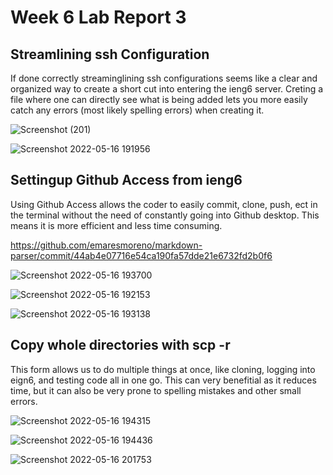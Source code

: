 <h1>Week 6 Lab Report 3</h1>
<h2>Streamlining ssh Configuration </h2>
<p>If done correctly streaminglining ssh configurations seems like a clear and organized way to create a short cut
 into entering the ieng6 server. Creting a file where one can directly see what is being added lets you more easily catch any errors (most likely spelling errors)
 when creating it. 
</p>

![Screenshot (201)](https://user-images.githubusercontent.com/103283819/168708928-bb110883-df1d-4c43-bd2b-0ad77723ac0d.png)

![Screenshot 2022-05-16 191956](https://user-images.githubusercontent.com/103283819/168715175-56640f0c-4cbb-4f42-8531-9776013da708.png)

<h2>Settingup Github Access from ieng6 </h2>
<p>Using Github Access allows the coder to easily commit, clone, push, ect in the terminal without the need of constantly going into Github 
 desktop. This means it is more efficient and less time consuming. 
 <p/>
 
 
 <https://github.com/emaresmoreno/markdown-parser/commit/44ab4e07716e54ca190fa57dde21e6732fd2b0f6>

![Screenshot 2022-05-16 193700](https://user-images.githubusercontent.com/103283819/168717073-e8c1c6d2-2e0e-4ec1-afe1-29eae0acc0a5.png)

![Screenshot 2022-05-16 192153](https://user-images.githubusercontent.com/103283819/168715405-d50fdf2f-a8f5-47a1-8f95-992f8e2da8fc.png)

![Screenshot 2022-05-16 193138](https://user-images.githubusercontent.com/103283819/168716400-22b42b13-7f84-43cd-81ba-ededc588bc5e.png)

<h2>Copy whole directories with scp -r</h2>
<p> This form allows us to do multiple things at once, like cloning, logging into eign6, and testing code all in one go. This can very benefitial as it
 reduces time, but it can also be very prone to spelling mistakes and other small errors.
 <p/>

![Screenshot 2022-05-16 194315](https://user-images.githubusercontent.com/103283819/168717582-a88b3139-b0cb-44f2-9522-49dd5356f8c6.png)

![Screenshot 2022-05-16 194436](https://user-images.githubusercontent.com/103283819/168717730-d8455c36-a62f-4e91-bcf7-c50defa375c4.png)

![Screenshot 2022-05-16 201753](https://user-images.githubusercontent.com/103283819/168721515-b5395cb9-5e9b-4b8f-bc8f-a61f3161728f.png)



